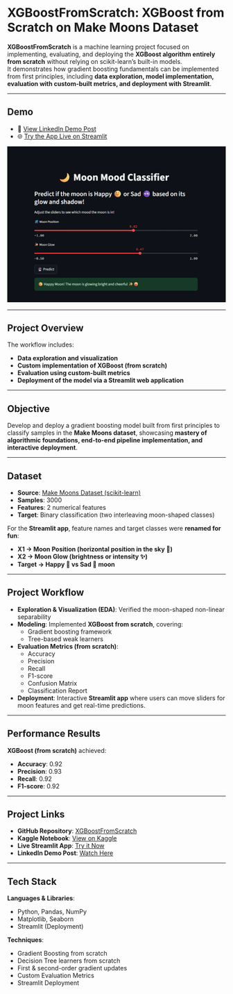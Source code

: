 # **XGBoostFromScratch: XGBoost from Scratch on Make Moons Dataset**

**XGBoostFromScratch** is a machine learning project focused on implementing, evaluating, and deploying the **XGBoost algorithm entirely from scratch** without relying on scikit-learn’s built-in models.  
It demonstrates how gradient boosting fundamentals can be implemented from first principles, including **data exploration, model implementation, evaluation with custom-built metrics, and deployment with Streamlit**.

---

## **Demo**

- 🎥 [View LinkedIn Demo Post](https://www.linkedin.com/posts/rawan-alwadeya-17948a305_xgboostfromscratch-building-xgboost-from-activity-7363757736313966592-0Rsa?utm_source=share&utm_medium=member_desktop&rcm=ACoAAE3YzG0BAZw48kimDDr_guvq8zXgSjDgk_I)  
- 🌐 [Try the App Live on Streamlit](https://xgboostfromscratch-fqmnjkfdavi4rdgybk6yx6.streamlit.app/)

![App Demo](https://github.com/rawan-alwadiya/XGBoostFromScratch/blob/main/Happy%20Moon.png)

---

## **Project Overview**

The workflow includes:  
- **Data exploration and visualization**  
- **Custom implementation of XGBoost (from scratch)**  
- **Evaluation using custom-built metrics**  
- **Deployment of the model via a Streamlit web application**

---

## **Objective**

Develop and deploy a gradient boosting model built from first principles to classify samples in the **Make Moons dataset**, showcasing **mastery of algorithmic foundations, end-to-end pipeline implementation, and interactive deployment**.

---

## **Dataset**

- **Source**: [Make Moons Dataset (scikit-learn)](https://scikit-learn.org/stable/modules/generated/sklearn.datasets.make_moons.html)  
- **Samples**: 3000  
- **Features**: 2 numerical features  
- **Target**: Binary classification (two interleaving moon-shaped classes)  

For the **Streamlit app**, feature names and target classes were **renamed for fun**:  
- **X1 → Moon Position (horizontal position in the sky 🌌)**  
- **X2 → Moon Glow (brightness or intensity ✨)**  
- **Target → Happy 🌝 vs Sad 🌚 moon**

---

## **Project Workflow**

- **Exploration & Visualization (EDA)**: Verified the moon-shaped non-linear separability  
- **Modeling**: Implemented **XGBoost from scratch**, covering:  
  - Gradient boosting framework  
  - Tree-based weak learners  
- **Evaluation Metrics (from scratch)**:  
  - Accuracy  
  - Precision  
  - Recall  
  - F1-score  
  - Confusion Matrix  
  - Classification Report  
- **Deployment**: Interactive **Streamlit app** where users can move sliders for moon features and get real-time predictions.

---

## **Performance Results**

**XGBoost (from scratch)** achieved:  
- **Accuracy**: 0.92  
- **Precision**: 0.93  
- **Recall**: 0.92  
- **F1-score**: 0.92  

---

## **Project Links**

- **GitHub Repository**: [XGBoostFromScratch](https://github.com/rawan-alwadiya/XGBoostFromScratch)  
- **Kaggle Notebook**: [View on Kaggle](https://www.kaggle.com/code/rawanalwadeya/xgboostfromscratch-xgboost-from-scratch?scriptVersionId=256970091)  
- **Live Streamlit App**: [Try it Now](https://xgboostfromscratch-fqmnjkfdavi4rdgybk6yx6.streamlit.app/)  
- **LinkedIn Demo Post**: [Watch Here](https://www.linkedin.com/posts/rawan-alwadeya-17948a305_xgboostfromscratch-building-xgboost-from-activity-7363757736313966592-0Rsa?utm_source=share&utm_medium=member_desktop&rcm=ACoAAE3YzG0BAZw48kimDDr_guvq8zXgSjDgk_I)

---

## **Tech Stack**

**Languages & Libraries**:  
- Python, Pandas, NumPy  
- Matplotlib, Seaborn  
- Streamlit (Deployment)  

**Techniques**:  
- Gradient Boosting from scratch  
- Decision Tree learners from scratch  
- First & second-order gradient updates  
- Custom Evaluation Metrics  
- Streamlit Deployment  
